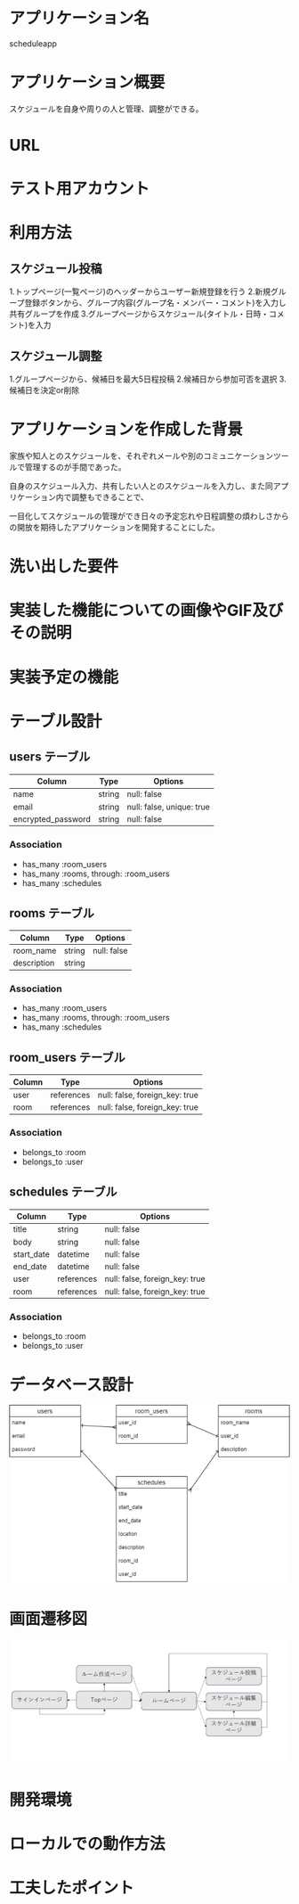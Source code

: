 # アプリケーション名
scheduleapp

# アプリケーション概要
スケジュールを自身や周りの人と管理、調整ができる。

# URL

# テスト用アカウント

# 利用方法

## スケジュール投稿
1.トップページ(一覧ページ)のヘッダーからユーザー新規登録を行う
2.新規グループ登録ボタンから、グループ内容(グループ名・メンバー・コメント)を入力し共有グループを作成
3.グループページからスケジュール(タイトル・日時・コメント)を入力

## スケジュール調整
1.グループページから、候補日を最大5日程投稿
2.候補日から参加可否を選択
3.候補日を決定or削除

# アプリケーションを作成した背景
家族や知人とのスケジュールを、それぞれメールや別のコミュニケーションツールで管理するのが手間であった。

自身のスケジュール入力、共有したい人とのスケジュールを入力し、また同アプリケーション内で調整もできることで、

一目化してスケジュールの管理ができ日々の予定忘れや日程調整の煩わしさからの開放を期待したアプリケーションを開発することにした。

# 洗い出した要件

# 実装した機能についての画像やGIF及びその説明

# 実装予定の機能

# テーブル設計

## users テーブル

| Column             | Type    | Options                   |
| ------------------ | ------- | ------------------------- |
| name               | string  | null: false               |
| email              | string  | null: false, unique: true |
| encrypted_password | string  | null: false               |

### Association

- has_many :room_users
- has_many :rooms, through: :room_users
- has_many :schedules

## rooms テーブル

| Column      | Type    | Options     |
| ----------- | ------- | ------------|
| room_name   | string  | null: false |
| description | string  |             |

### Association

- has_many :room_users
- has_many :rooms, through: :room_users
- has_many :schedules

## room_users テーブル

| Column | Type       | Options                        |
| ------ | ---------- | ------------------------------ |
| user   | references | null: false, foreign_key: true |
| room   | references | null: false, foreign_key: true |

### Association

- belongs_to :room
- belongs_to :user

## schedules テーブル

| Column      | Type       | Options                        |
| ----------- | ---------- | ------------------------------ |
| title       | string     | null: false                    |
| body        | string     | null: false                    |
| start_date  | datetime   | null: false                    |
| end_date    | datetime   | null: false                    |
| user        | references | null: false, foreign_key: true |
| room        | references | null: false, foreign_key: true |

### Association

- belongs_to :room
- belongs_to :user

# データベース設計
![Alt text](schedule.png)

# 画面遷移図
![Alt text](schedule1.png)

# 開発環境

# ローカルでの動作方法

# 工夫したポイント